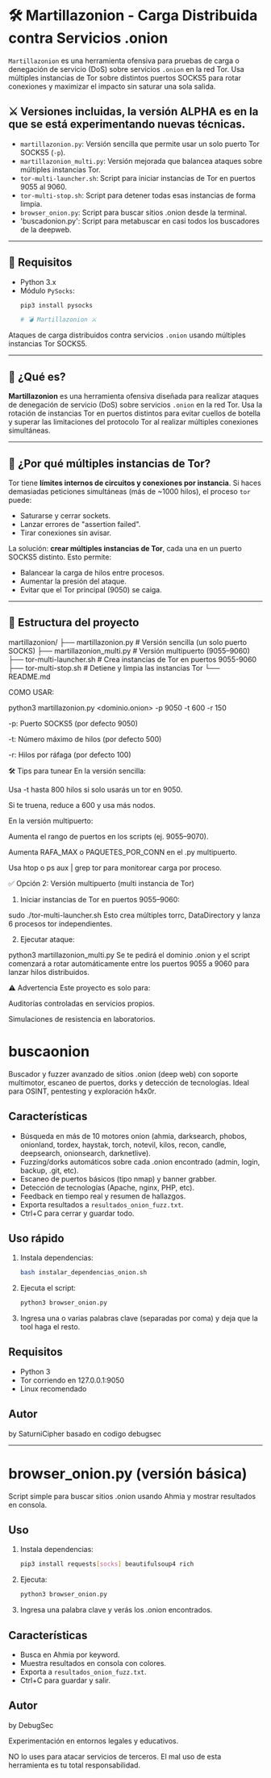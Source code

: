 # 🛠️ Martillazonion - Carga Distribuida contra Servicios .onion

`Martillazonion` es una herramienta ofensiva para pruebas de carga o denegación de servicio (DoS) sobre servicios `.onion` en la red Tor. Usa múltiples instancias de Tor sobre distintos puertos SOCKS5 para rotar conexiones y maximizar el impacto sin saturar una sola salida.

## ⚔️ Versiones incluidas, la versión ALPHA es en la que se está experimentando nuevas técnicas.

- `martillazonion.py`: Versión sencilla que permite usar un solo puerto Tor SOCKS5 (`-p`).
- `martillazonion_multi.py`: Versión mejorada que balancea ataques sobre múltiples instancias Tor.
- `tor-multi-launcher.sh`: Script para iniciar instancias de Tor en puertos 9055 al 9060.
- `tor-multi-stop.sh`: Script para detener todas esas instancias de forma limpia.
- `browser_onion.py`: Script para buscar sitios .onion desde la terminal.
- 'buscadonion.py': Script para metabuscar en casi todos los buscadores de la deepweb.
---

## 🚀 Requisitos

- Python 3.x
- Módulo `PySocks`:  
  ```bash
  pip3 install pysocks

  # 💣 Martillazonion ⚔️
Ataques de carga distribuidos contra servicios `.onion` usando múltiples instancias Tor SOCKS5.

---

## 🚀 ¿Qué es?

**Martillazonion** es una herramienta ofensiva diseñada para realizar ataques de denegación de servicio (DoS) sobre servicios `.onion` en la red Tor. Usa la rotación de instancias Tor en puertos distintos para evitar cuellos de botella y superar las limitaciones del protocolo Tor al realizar múltiples conexiones simultáneas.

---

## 🧰 ¿Por qué múltiples instancias de Tor?

Tor tiene **límites internos de circuitos y conexiones por instancia**. Si haces demasiadas peticiones simultáneas (más de ~1000 hilos), el proceso `tor` puede:

- Saturarse y cerrar sockets.
- Lanzar errores de "assertion failed".
- Tirar conexiones sin avisar.

La solución: **crear múltiples instancias de Tor**, cada una en un puerto SOCKS5 distinto. Esto permite:

- Balancear la carga de hilos entre procesos.
- Aumentar la presión del ataque.
- Evitar que el Tor principal (9050) se caiga.

---

## 🧱 Estructura del proyecto

martillazonion/
├── martillazonion.py # Versión sencilla (un solo puerto SOCKS)
├── martillazonion_multi.py # Versión multipuerto (9055–9060)
├── tor-multi-launcher.sh # Crea instancias de Tor en puertos 9055-9060
├── tor-multi-stop.sh # Detiene y limpia las instancias Tor
└── README.md

COMO USAR:

python3 martillazonion.py <dominio.onion> -p 9050 -t 600 -r 150

-p: Puerto SOCKS5 (por defecto 9050)

-t: Número máximo de hilos (por defecto 500)

-r: Hilos por ráfaga (por defecto 100)

🛠️ Tips para tunear
En la versión sencilla:

Usa -t hasta 800 hilos si solo usarás un tor en 9050.

Si te truena, reduce a 600 y usa más nodos.

En la versión multipuerto:

Aumenta el rango de puertos en los scripts (ej. 9055–9070).

Aumenta RAFA_MAX o PAQUETES_POR_CONN en el .py multipuerto.

Usa htop o ps aux | grep tor para monitorear carga por proceso.

✅ Opción 2: Versión multipuerto (multi instancia de Tor)
1. Iniciar instancias de Tor en puertos 9055–9060:

sudo ./tor-multi-launcher.sh
Esto crea múltiples torrc, DataDirectory y lanza 6 procesos tor independientes.

2. Ejecutar ataque:

python3 martillazonion_multi.py
Se te pedirá el dominio .onion y el script comenzará a rotar automáticamente entre los puertos 9055 a 9060 para lanzar hilos distribuidos.

⚠️ Advertencia
Este proyecto es solo para:

Auditorías controladas en servicios propios.

Simulaciones de resistencia en laboratorios.

# buscaonion

Buscador y fuzzer avanzado de sitios .onion (deep web) con soporte multimotor, escaneo de puertos, dorks y detección de tecnologías. Ideal para OSINT, pentesting y exploración h4x0r.

## Características
- Búsqueda en más de 10 motores onion (ahmia, darksearch, phobos, onionland, tordex, haystak, torch, notevil, kilos, recon, candle, deepsearch, onionsearch, darknetlive).
- Fuzzing/dorks automáticos sobre cada .onion encontrado (admin, login, backup, .git, etc).
- Escaneo de puertos básicos (tipo nmap) y banner grabber.
- Detección de tecnologías (Apache, nginx, PHP, etc).
- Feedback en tiempo real y resumen de hallazgos.
- Exporta resultados a `resultados_onion_fuzz.txt`.
- Ctrl+C para cerrar y guardar todo.

## Uso rápido
1. Instala dependencias:
   ```bash
   bash instalar_dependencias_onion.sh
   ```
2. Ejecuta el script:
   ```bash
   python3 browser_onion.py
   ```
3. Ingresa una o varias palabras clave (separadas por coma) y deja que la tool haga el resto.

## Requisitos
- Python 3
- Tor corriendo en 127.0.0.1:9050
- Linux recomendado

## Autor
by SaturniCipher basado en codigo debugsec

---

# browser_onion.py (versión básica)

Script simple para buscar sitios .onion usando Ahmia y mostrar resultados en consola.

## Uso
1. Instala dependencias:
   ```bash
   pip3 install requests[socks] beautifulsoup4 rich
   ```
2. Ejecuta:
   ```bash
   python3 browser_onion.py
   ```
3. Ingresa una palabra clave y verás los .onion encontrados.

## Características
- Busca en Ahmia por keyword.
- Muestra resultados en consola con colores.
- Exporta a `resultados_onion_fuzz.txt`.
- Ctrl+C para guardar y salir.

## Autor
by DebugSec

Experimentación en entornos legales y educativos.

NO lo uses para atacar servicios de terceros. El mal uso de esta herramienta es tu total responsabilidad.
